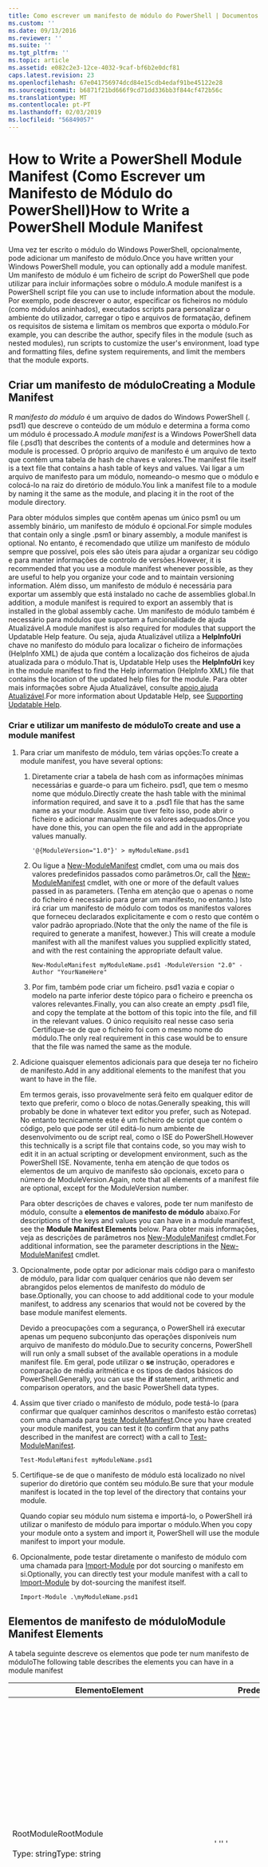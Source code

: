 ```yaml
---
title: Como escrever um manifesto de módulo do PowerShell | Documentos da Microsoft
ms.custom: ''
ms.date: 09/13/2016
ms.reviewer: ''
ms.suite: ''
ms.tgt_pltfrm: ''
ms.topic: article
ms.assetid: e082c2e3-12ce-4032-9caf-bf6b2e0dcf81
caps.latest.revision: 23
ms.openlocfilehash: 67e041756974dcd84e15cdb4edaf91be45122e28
ms.sourcegitcommit: b6871f21bd666f9cd71dd336bb3f844cf472b56c
ms.translationtype: MT
ms.contentlocale: pt-PT
ms.lasthandoff: 02/03/2019
ms.locfileid: "56849057"
---
```

# <a name="how-to-write-a-powershell-module-manifest"></a><span data-ttu-id="32fa0-102">How to Write a PowerShell Module Manifest (Como Escrever um Manifesto de Módulo do PowerShell)</span><span class="sxs-lookup"><span data-stu-id="32fa0-102">How to Write a PowerShell Module Manifest</span></span>

<span data-ttu-id="32fa0-103">Uma vez ter escrito o módulo do Windows PowerShell, opcionalmente, pode adicionar um manifesto de módulo.</span><span class="sxs-lookup"><span data-stu-id="32fa0-103">Once you have written your Windows PowerShell module, you can optionally add a module manifest.</span></span> <span data-ttu-id="32fa0-104">Um manifesto de módulo é um ficheiro de script do PowerShell que pode utilizar para incluir informações sobre o módulo.</span><span class="sxs-lookup"><span data-stu-id="32fa0-104">A module manifest is a PowerShell script file you can use to include information about the module.</span></span> <span data-ttu-id="32fa0-105">Por exemplo, pode descrever o autor, especificar os ficheiros no módulo (como módulos aninhados), executados scripts para personalizar o ambiente do utilizador, carregar o tipo e arquivos de formatação, definem os requisitos de sistema e limitam os membros que exporta o módulo.</span><span class="sxs-lookup"><span data-stu-id="32fa0-105">For example, you can describe the author, specify files in the module (such as nested modules), run scripts to customize the user's environment, load type and formatting files, define system requirements, and limit the members that the module exports.</span></span>

## <a name="creating-a-module-manifest"></a><span data-ttu-id="32fa0-106">Criar um manifesto de módulo</span><span class="sxs-lookup"><span data-stu-id="32fa0-106">Creating a Module Manifest</span></span>

<span data-ttu-id="32fa0-107">R *manifesto do módulo* é um arquivo de dados do Windows PowerShell (. psd1) que descreve o conteúdo de um módulo e determina a forma como um módulo é processado.</span><span class="sxs-lookup"><span data-stu-id="32fa0-107">A *module manifest* is a Windows PowerShell data file (.psd1) that describes the contents of a module and determines how a module is processed.</span></span> <span data-ttu-id="32fa0-108">O próprio arquivo de manifesto é um arquivo de texto que contém uma tabela de hash de chaves e valores.</span><span class="sxs-lookup"><span data-stu-id="32fa0-108">The manifest file itself is a text file that contains a hash table of keys and values.</span></span> <span data-ttu-id="32fa0-109">Vai ligar a um arquivo de manifesto para um módulo, nomeando-o mesmo que o módulo e colocá-lo na raiz do diretório de módulo.</span><span class="sxs-lookup"><span data-stu-id="32fa0-109">You link a manifest file to a module by naming it the same as the module, and placing it in the root of the module directory.</span></span>

<span data-ttu-id="32fa0-110">Para obter módulos simples que contêm apenas um único psm1 ou um assembly binário, um manifesto de módulo é opcional.</span><span class="sxs-lookup"><span data-stu-id="32fa0-110">For simple modules that contain only a single .psm1 or binary assembly, a module manifest is optional.</span></span> <span data-ttu-id="32fa0-111">No entanto, é recomendado que utilize um manifesto de módulo sempre que possível, pois eles são úteis para ajudar a organizar seu código e para manter informações de controlo de versões.</span><span class="sxs-lookup"><span data-stu-id="32fa0-111">However, it is recommended that you use a module manifest whenever possible, as they are useful to help you organize your code and to maintain versioning information.</span></span> <span data-ttu-id="32fa0-112">Além disso, um manifesto de módulo é necessária para exportar um assembly que está instalado no cache de assemblies global.</span><span class="sxs-lookup"><span data-stu-id="32fa0-112">In addition, a module manifest is required to export an assembly that is installed in the global assembly cache.</span></span> <span data-ttu-id="32fa0-113">Um manifesto de módulo também é necessário para módulos que suportam a funcionalidade de ajuda Atualizável.</span><span class="sxs-lookup"><span data-stu-id="32fa0-113">A module manifest is also required for modules that support the Updatable Help feature.</span></span> <span data-ttu-id="32fa0-114">Ou seja, ajuda Atualizável utiliza a **HelpInfoUri** chave no manifesto do módulo para localizar o ficheiro de informações (HelpInfo XML) de ajuda que contém a localização dos ficheiros de ajuda atualizada para o módulo.</span><span class="sxs-lookup"><span data-stu-id="32fa0-114">That is, Updatable Help uses the **HelpInfoUri** key in the module manifest to find the Help information (HelpInfo XML) file that contains the location of the updated help files for the module.</span></span> <span data-ttu-id="32fa0-115">Para obter mais informações sobre Ajuda Atualizável, consulte [apoio ajuda Atualizável](./supporting-updatable-help.md).</span><span class="sxs-lookup"><span data-stu-id="32fa0-115">For more information about Updatable Help, see [Supporting Updatable Help](./supporting-updatable-help.md).</span></span>

### <a name="to-create-and-use-a-module-manifest"></a><span data-ttu-id="32fa0-116">Criar e utilizar um manifesto de módulo</span><span class="sxs-lookup"><span data-stu-id="32fa0-116">To create and use a module manifest</span></span>

1. <span data-ttu-id="32fa0-117">Para criar um manifesto de módulo, tem várias opções:</span><span class="sxs-lookup"><span data-stu-id="32fa0-117">To create a module manifest, you have several options:</span></span>

   1. <span data-ttu-id="32fa0-118">Diretamente criar a tabela de hash com as informações mínimas necessárias e guarde-o para um ficheiro. psd1, que tem o mesmo nome que módulo.</span><span class="sxs-lookup"><span data-stu-id="32fa0-118">Directly create the hash table with the minimal information required, and save it to a .psd1 file that has the same name as your module.</span></span> <span data-ttu-id="32fa0-119">Assim que tiver feito isso, pode abrir o ficheiro e adicionar manualmente os valores adequados.</span><span class="sxs-lookup"><span data-stu-id="32fa0-119">Once you have done this, you can open the file and add in the appropriate values manually.</span></span>

      `'@{ModuleVersion="1.0"}' > myModuleName.psd1`

   2. <span data-ttu-id="32fa0-120">Ou ligue a [New-ModuleManifest](/powershell/module/Microsoft.PowerShell.Core/New-ModuleManifest) cmdlet, com uma ou mais dos valores predefinidos passados como parâmetros.</span><span class="sxs-lookup"><span data-stu-id="32fa0-120">Or, call the [New-ModuleManifest](/powershell/module/Microsoft.PowerShell.Core/New-ModuleManifest) cmdlet, with one or more of the default values passed in as parameters.</span></span> <span data-ttu-id="32fa0-121">(Tenha em atenção que o apenas o nome do ficheiro é necessário para gerar um manifesto, no entanto.) Isto irá criar um manifesto de módulo com todos os manifestos valores que forneceu declarados explicitamente e com o resto que contém o valor padrão apropriado.</span><span class="sxs-lookup"><span data-stu-id="32fa0-121">(Note that the only the name of the file is required to generate a manifest, however.) This will create a module manifest with all the manifest values you supplied explicitly stated, and with the rest containing the appropriate default value.</span></span>

      `New-ModuleManifest myModuleName.psd1 -ModuleVersion "2.0" -Author "YourNameHere"`

   3. <span data-ttu-id="32fa0-122">Por fim, também pode criar um ficheiro. psd1 vazia e copiar o modelo na parte inferior deste tópico para o ficheiro e preencha os valores relevantes.</span><span class="sxs-lookup"><span data-stu-id="32fa0-122">Finally, you can also create an empty .psd1 file, and copy the template at the bottom of this topic into the file, and fill in the relevant values.</span></span> <span data-ttu-id="32fa0-123">O único requisito real nesse caso seria Certifique-se de que o ficheiro foi com o mesmo nome do módulo.</span><span class="sxs-lookup"><span data-stu-id="32fa0-123">The only real requirement in this case would be to ensure that the file was named the same as the module.</span></span>

2. <span data-ttu-id="32fa0-124">Adicione quaisquer elementos adicionais para que deseja ter no ficheiro de manifesto.</span><span class="sxs-lookup"><span data-stu-id="32fa0-124">Add in any additional elements to the manifest that you want to have in the file.</span></span>

   <span data-ttu-id="32fa0-125">Em termos gerais, isso provavelmente será feito em qualquer editor de texto que preferir, como o bloco de notas.</span><span class="sxs-lookup"><span data-stu-id="32fa0-125">Generally speaking, this will probably be done in whatever text editor you prefer, such as Notepad.</span></span> <span data-ttu-id="32fa0-126">No entanto tecnicamente este é um ficheiro de script que contém o código, pelo que pode ser útil editá-lo num ambiente de desenvolvimento ou de script real, como o ISE do PowerShell.</span><span class="sxs-lookup"><span data-stu-id="32fa0-126">However this technically is a script file that contains code, so you may wish to edit it in an actual scripting or development environment, such as the PowerShell ISE.</span></span> <span data-ttu-id="32fa0-127">Novamente, tenha em atenção de que todos os elementos de um arquivo de manifesto são opcionais, exceto para o número de ModuleVersion.</span><span class="sxs-lookup"><span data-stu-id="32fa0-127">Again, note that all elements of a manifest file are optional, except for the ModuleVersion number.</span></span>

   <span data-ttu-id="32fa0-128">Para obter descrições de chaves e valores, pode ter num manifesto de módulo, consulte a **elementos de manifesto de módulo** abaixo.</span><span class="sxs-lookup"><span data-stu-id="32fa0-128">For descriptions of the keys and values you can have in a module manifest, see the **Module Manifest Elements** below.</span></span> <span data-ttu-id="32fa0-129">Para obter mais informações, veja as descrições de parâmetros nos [New-ModuleManifest](/powershell/module/Microsoft.PowerShell.Core/New-ModuleManifest) cmdlet.</span><span class="sxs-lookup"><span data-stu-id="32fa0-129">For additional information, see the parameter descriptions in the  [New-ModuleManifest](/powershell/module/Microsoft.PowerShell.Core/New-ModuleManifest) cmdlet.</span></span>

3. <span data-ttu-id="32fa0-130">Opcionalmente, pode optar por adicionar mais código para o manifesto de módulo, para lidar com qualquer cenários que não devem ser abrangidos pelos elementos de manifesto do módulo de base.</span><span class="sxs-lookup"><span data-stu-id="32fa0-130">Optionally, you can choose to add additional code to your module manifest, to address any scenarios that would not be covered by the base module manifest elements.</span></span>

   <span data-ttu-id="32fa0-131">Devido a preocupações com a segurança, o PowerShell irá executar apenas um pequeno subconjunto das operações disponíveis num arquivo de manifesto do módulo.</span><span class="sxs-lookup"><span data-stu-id="32fa0-131">Due to security concerns, PowerShell will run only a small subset of the available operations in a module manifest file.</span></span> <span data-ttu-id="32fa0-132">Em geral, pode utilizar o **se** instrução, operadores e comparação de média aritmética e os tipos de dados básicos do PowerShell.</span><span class="sxs-lookup"><span data-stu-id="32fa0-132">Generally, you can use the **if** statement, arithmetic and comparison operators, and the basic PowerShell data types.</span></span>

4. <span data-ttu-id="32fa0-133">Assim que tiver criado o manifesto de módulo, pode testá-lo (para confirmar que qualquer caminhos descritos o manifesto estão corretas) com uma chamada para [teste ModuleManifest](/powershell/module/Microsoft.PowerShell.Core/Test-ModuleManifest).</span><span class="sxs-lookup"><span data-stu-id="32fa0-133">Once you have created your module manifest, you can test it (to confirm that any paths described in the manifest are correct) with a call to [Test-ModuleManifest](/powershell/module/Microsoft.PowerShell.Core/Test-ModuleManifest).</span></span>

   `Test-ModuleManifest myModuleName.psd1`

5. <span data-ttu-id="32fa0-134">Certifique-se de que o manifesto de módulo está localizado no nível superior do diretório que contém seu módulo.</span><span class="sxs-lookup"><span data-stu-id="32fa0-134">Be sure that your module manifest is located in the top level of the directory that contains your module.</span></span>

   <span data-ttu-id="32fa0-135">Quando copiar seu módulo num sistema e importá-lo, o PowerShell irá utilizar o manifesto de módulo para importar o módulo.</span><span class="sxs-lookup"><span data-stu-id="32fa0-135">When you copy your module onto a system and import it, PowerShell will use the module manifest to import your module.</span></span>

6. <span data-ttu-id="32fa0-136">Opcionalmente, pode testar diretamente o manifesto de módulo com uma chamada para [Import-Module](/powershell/module/Microsoft.PowerShell.Core/Import-Module) por dot sourcing o manifesto em si.</span><span class="sxs-lookup"><span data-stu-id="32fa0-136">Optionally, you can directly test your module manifest with a call to [Import-Module](/powershell/module/Microsoft.PowerShell.Core/Import-Module) by dot-sourcing the manifest itself.</span></span>

   `Import-Module .\myModuleName.psd1`

## <a name="module-manifest-elements"></a><span data-ttu-id="32fa0-137">Elementos de manifesto de módulo</span><span class="sxs-lookup"><span data-stu-id="32fa0-137">Module Manifest Elements</span></span>

<span data-ttu-id="32fa0-138">A tabela seguinte descreve os elementos que pode ter num manifesto de módulo</span><span class="sxs-lookup"><span data-stu-id="32fa0-138">The following table describes the elements you can have in a module manifest</span></span>

|<span data-ttu-id="32fa0-139">Elemento</span><span class="sxs-lookup"><span data-stu-id="32fa0-139">Element</span></span>|<span data-ttu-id="32fa0-140">Predefinido</span><span class="sxs-lookup"><span data-stu-id="32fa0-140">Default</span></span>|<span data-ttu-id="32fa0-141">Descrição</span><span class="sxs-lookup"><span data-stu-id="32fa0-141">Description</span></span>|
|-------------|-------------|-----------------|
|<span data-ttu-id="32fa0-142">RootModule</span><span class="sxs-lookup"><span data-stu-id="32fa0-142">RootModule</span></span><br /><br /> <span data-ttu-id="32fa0-143">Type: string</span><span class="sxs-lookup"><span data-stu-id="32fa0-143">Type: string</span></span>|<span data-ttu-id="32fa0-144">' '</span><span class="sxs-lookup"><span data-stu-id="32fa0-144">' '</span></span>|<span data-ttu-id="32fa0-145">Módulo ou binário módulo ficheiro de script associado a esse manifesto.</span><span class="sxs-lookup"><span data-stu-id="32fa0-145">Script module or binary module file associated with this manifest.</span></span> <span data-ttu-id="32fa0-146">As versões anteriores do PowerShell chamado este elemento o ModuleToProcess.</span><span class="sxs-lookup"><span data-stu-id="32fa0-146">Previous versions of PowerShell called this element the ModuleToProcess.</span></span><br /><br /> <span data-ttu-id="32fa0-147">Tipos possíveis para o módulo de raiz podem estar vazios (que fará com que isso uma **manifesto** módulo), o nome de um módulo de script (. psm1, o que torna isso um **Script** módulo), ou o nome de um módulo binário (.exe ou. dll, o que faz isso uma **binário** módulo).</span><span class="sxs-lookup"><span data-stu-id="32fa0-147">Possible types for the root module can be empty (which will make this a **Manifest** module), the name of a script module (.psm1, which makes this a **Script** module), or the name of a binary module (.exe or .dll, which makes this a **Binary** module).</span></span> <span data-ttu-id="32fa0-148">Colocar o nome de um manifesto de módulo (. psd1) ou um ficheiro de script (. ps1) neste elemento fará com que um erro ocorra.</span><span class="sxs-lookup"><span data-stu-id="32fa0-148">Placing the name of a module manifest (.psd1) or a script file (.ps1) in this element will cause an error to occur.</span></span>|
|<span data-ttu-id="32fa0-149">ModuleVersion</span><span class="sxs-lookup"><span data-stu-id="32fa0-149">ModuleVersion</span></span><br /><br /> <span data-ttu-id="32fa0-150">Type: string</span><span class="sxs-lookup"><span data-stu-id="32fa0-150">Type: string</span></span>|<span data-ttu-id="32fa0-151">1.0</span><span class="sxs-lookup"><span data-stu-id="32fa0-151">1.0</span></span>|<span data-ttu-id="32fa0-152">Número da versão deste módulo.</span><span class="sxs-lookup"><span data-stu-id="32fa0-152">Version number of this module.</span></span> <span data-ttu-id="32fa0-153">A cadeia tem de ser capaz de converter em [ter].</span><span class="sxs-lookup"><span data-stu-id="32fa0-153">The string must be able to convert to [System.Version].</span></span> <span data-ttu-id="32fa0-154">Ou seja, ' #. #. #. #. #'.</span><span class="sxs-lookup"><span data-stu-id="32fa0-154">That is, '#.#.#.#.#'.</span></span> <span data-ttu-id="32fa0-155">`Import-Module` irá carregar o módulo primeiro encontradas no **$psModulePath** que corresponde ao nome e tem, pelo menos, tão elevada um ModuleVersion, como o `-MinimumVersion` parâmetro.</span><span class="sxs-lookup"><span data-stu-id="32fa0-155">`Import-Module` will load the first module it finds on the **$psModulePath** that matches the name, and has at least as high a ModuleVersion, as the `-MinimumVersion` parameter.</span></span> <span data-ttu-id="32fa0-156">Para importar uma versão específica, utilize o`-RequiredVersion` parâmetro, em vez disso.</span><span class="sxs-lookup"><span data-stu-id="32fa0-156">To import a specific version, use the`-RequiredVersion` parameter, instead.</span></span><br /><br /> <span data-ttu-id="32fa0-157">Exemplo: `ModuleVersion = '1.0'`</span><span class="sxs-lookup"><span data-stu-id="32fa0-157">Example: `ModuleVersion = '1.0'`</span></span>|
|<span data-ttu-id="32fa0-158">GUID</span><span class="sxs-lookup"><span data-stu-id="32fa0-158">GUID</span></span><br /><br /> <span data-ttu-id="32fa0-159">Type: string</span><span class="sxs-lookup"><span data-stu-id="32fa0-159">Type: string</span></span>|<span data-ttu-id="32fa0-160">GUID gerado automaticamente</span><span class="sxs-lookup"><span data-stu-id="32fa0-160">Autogenerated GUID</span></span>|<span data-ttu-id="32fa0-161">ID utilizado para identificar exclusivamente este módulo.</span><span class="sxs-lookup"><span data-stu-id="32fa0-161">ID used to uniquely identify this module.</span></span> <span data-ttu-id="32fa0-162">Tenha em atenção que atualmente não é possível importar um módulo pelo GUID.</span><span class="sxs-lookup"><span data-stu-id="32fa0-162">Note that you cannot currently import a module by GUID.</span></span><br /><br /> <span data-ttu-id="32fa0-163">Exemplo: `GUID = 'cfc45206-1e49-459d-a8ad-5b571ef94857'`</span><span class="sxs-lookup"><span data-stu-id="32fa0-163">Example: `GUID = 'cfc45206-1e49-459d-a8ad-5b571ef94857'`</span></span>|
|<span data-ttu-id="32fa0-164">Autor</span><span class="sxs-lookup"><span data-stu-id="32fa0-164">Author</span></span><br /><br /> <span data-ttu-id="32fa0-165">Type: string</span><span class="sxs-lookup"><span data-stu-id="32fa0-165">Type: string</span></span>|<span data-ttu-id="32fa0-166">Nenhum</span><span class="sxs-lookup"><span data-stu-id="32fa0-166">None</span></span>|<span data-ttu-id="32fa0-167">Autor deste módulo.</span><span class="sxs-lookup"><span data-stu-id="32fa0-167">Author of this module.</span></span><br /><br /> <span data-ttu-id="32fa0-168">Exemplo: `Author = 'AuthorNameHere'`</span><span class="sxs-lookup"><span data-stu-id="32fa0-168">Example: `Author = 'AuthorNameHere'`</span></span>|
|<span data-ttu-id="32fa0-169">CompanyName</span><span class="sxs-lookup"><span data-stu-id="32fa0-169">CompanyName</span></span><br /><br /> <span data-ttu-id="32fa0-170">Type: string</span><span class="sxs-lookup"><span data-stu-id="32fa0-170">Type: string</span></span>|<span data-ttu-id="32fa0-171">Desconhecida</span><span class="sxs-lookup"><span data-stu-id="32fa0-171">Unknown</span></span>|<span data-ttu-id="32fa0-172">Empresa ou fabricante deste módulo.</span><span class="sxs-lookup"><span data-stu-id="32fa0-172">Company or vendor of this module.</span></span><br /><br /> <span data-ttu-id="32fa0-173">Exemplo: `CompanyName = 'Fabrikam'`</span><span class="sxs-lookup"><span data-stu-id="32fa0-173">Example: `CompanyName = 'Fabrikam'`</span></span>|
|<span data-ttu-id="32fa0-174">Copyright</span><span class="sxs-lookup"><span data-stu-id="32fa0-174">Copyright</span></span><br /><br /> <span data-ttu-id="32fa0-175">Type: string</span><span class="sxs-lookup"><span data-stu-id="32fa0-175">Type: string</span></span>|<span data-ttu-id="32fa0-176">(c) [currentYear] [autor].</span><span class="sxs-lookup"><span data-stu-id="32fa0-176">(c) [currentYear] [Author].</span></span> <span data-ttu-id="32fa0-177">Todos os direitos reservados.</span><span class="sxs-lookup"><span data-stu-id="32fa0-177">All rights reserved.</span></span>|<span data-ttu-id="32fa0-178">Declaração de direitos autorais para este módulo.</span><span class="sxs-lookup"><span data-stu-id="32fa0-178">Copyright statement for this module.</span></span><br /><br /> <span data-ttu-id="32fa0-179">Exemplo: `Copyright = '2016 AuthorName. All rights reserved.'`</span><span class="sxs-lookup"><span data-stu-id="32fa0-179">Example: `Copyright = '2016 AuthorName. All rights reserved.'`</span></span>|
|<span data-ttu-id="32fa0-180">Descrição</span><span class="sxs-lookup"><span data-stu-id="32fa0-180">Description</span></span><br /><br /> <span data-ttu-id="32fa0-181">Type: string</span><span class="sxs-lookup"><span data-stu-id="32fa0-181">Type: string</span></span>|<span data-ttu-id="32fa0-182">' '</span><span class="sxs-lookup"><span data-stu-id="32fa0-182">' '</span></span>|<span data-ttu-id="32fa0-183">Descrição da funcionalidade fornecida por este módulo.</span><span class="sxs-lookup"><span data-stu-id="32fa0-183">Description of the functionality provided by this module.</span></span><br /><br /> <span data-ttu-id="32fa0-184">Exemplo: `Description = 'This is a description of a module.'`</span><span class="sxs-lookup"><span data-stu-id="32fa0-184">Example: `Description = 'This is a description of a module.'`</span></span>|
|<span data-ttu-id="32fa0-185">PowerShellVersion</span><span class="sxs-lookup"><span data-stu-id="32fa0-185">PowerShellVersion</span></span><br /><br /> <span data-ttu-id="32fa0-186">Type: string</span><span class="sxs-lookup"><span data-stu-id="32fa0-186">Type: string</span></span>|<span data-ttu-id="32fa0-187">' '</span><span class="sxs-lookup"><span data-stu-id="32fa0-187">' '</span></span>|<span data-ttu-id="32fa0-188">Versão mínima do motor do PowerShell de Windows exigido por este módulo.</span><span class="sxs-lookup"><span data-stu-id="32fa0-188">Minimum version of the Windows PowerShell engine required by this module.</span></span> <span data-ttu-id="32fa0-189">Atuais valores válidos são 1.0, 2.0, 3.0, 4.0 e 5.0.</span><span class="sxs-lookup"><span data-stu-id="32fa0-189">Current valid values are 1.0, 2.0, 3.0, 4.0, and 5.0.</span></span><br /><br /> <span data-ttu-id="32fa0-190">Exemplo: `PowerShellVersion = '5.0'`</span><span class="sxs-lookup"><span data-stu-id="32fa0-190">Example: `PowerShellVersion = '5.0'`</span></span>|
|<span data-ttu-id="32fa0-191">PowerShellHostName</span><span class="sxs-lookup"><span data-stu-id="32fa0-191">PowerShellHostName</span></span><br /><br /> <span data-ttu-id="32fa0-192">Type: string</span><span class="sxs-lookup"><span data-stu-id="32fa0-192">Type: string</span></span>|<span data-ttu-id="32fa0-193">' '</span><span class="sxs-lookup"><span data-stu-id="32fa0-193">' '</span></span>|<span data-ttu-id="32fa0-194">Especifica o nome do anfitrião do Windows PowerShell que sejam necessários para o módulo.</span><span class="sxs-lookup"><span data-stu-id="32fa0-194">Specifies the name of the Windows PowerShell host that is required by the module.</span></span> <span data-ttu-id="32fa0-195">Este nome é fornecido pelo Windows PowerShell.</span><span class="sxs-lookup"><span data-stu-id="32fa0-195">This name is provided by Windows PowerShell.</span></span> <span data-ttu-id="32fa0-196">Para localizar o nome de um programa de anfitrião, o programa, escreva: `$host.name` .</span><span class="sxs-lookup"><span data-stu-id="32fa0-196">To find the name of a host program, in the program, type: `$host.name` .</span></span><br /><br /> <span data-ttu-id="32fa0-197">Exemplo: `PowerShellHostName = 'Windows PowerShell ISE Host'`</span><span class="sxs-lookup"><span data-stu-id="32fa0-197">Example: `PowerShellHostName = 'Windows PowerShell ISE Host'`</span></span>|
|<span data-ttu-id="32fa0-198">PowerShellHostVersion</span><span class="sxs-lookup"><span data-stu-id="32fa0-198">PowerShellHostVersion</span></span><br /><br /> <span data-ttu-id="32fa0-199">Type: string</span><span class="sxs-lookup"><span data-stu-id="32fa0-199">Type: string</span></span>|<span data-ttu-id="32fa0-200">' '</span><span class="sxs-lookup"><span data-stu-id="32fa0-200">' '</span></span>|<span data-ttu-id="32fa0-201">Versão mínima do anfitrião necessário para este módulo Windows PowerShell.</span><span class="sxs-lookup"><span data-stu-id="32fa0-201">Minimum version of the Windows PowerShell host required by this module.</span></span><br /><br /> <span data-ttu-id="32fa0-202">Exemplo: `PowerShellHostVersion = '2.0'`</span><span class="sxs-lookup"><span data-stu-id="32fa0-202">Example: `PowerShellHostVersion = '2.0'`</span></span>|
|<span data-ttu-id="32fa0-203">DotNetFrameworkVersion</span><span class="sxs-lookup"><span data-stu-id="32fa0-203">DotNetFrameworkVersion</span></span><br /><br /> <span data-ttu-id="32fa0-204">Type: string</span><span class="sxs-lookup"><span data-stu-id="32fa0-204">Type: string</span></span>|<span data-ttu-id="32fa0-205">' '</span><span class="sxs-lookup"><span data-stu-id="32fa0-205">' '</span></span>|<span data-ttu-id="32fa0-206">Versão mínima do Microsoft .NET Framework necessária para este módulo.</span><span class="sxs-lookup"><span data-stu-id="32fa0-206">Minimum version of Microsoft .NET Framework required by this module.</span></span><br /><br /> <span data-ttu-id="32fa0-207">Exemplo: `DotNetFrameorkVersion = '3.5'`</span><span class="sxs-lookup"><span data-stu-id="32fa0-207">Example: `DotNetFrameorkVersion = '3.5'`</span></span>|
|<span data-ttu-id="32fa0-208">CLRVersion</span><span class="sxs-lookup"><span data-stu-id="32fa0-208">CLRVersion</span></span><br /><br /> <span data-ttu-id="32fa0-209">Type: string</span><span class="sxs-lookup"><span data-stu-id="32fa0-209">Type: string</span></span>|<span data-ttu-id="32fa0-210">' '</span><span class="sxs-lookup"><span data-stu-id="32fa0-210">' '</span></span>|<span data-ttu-id="32fa0-211">Versão mínima do common language runtime (CLR) exigido por este módulo.</span><span class="sxs-lookup"><span data-stu-id="32fa0-211">Minimum version of the common language runtime (CLR) required by this module.</span></span><br /><br /> <span data-ttu-id="32fa0-212">Exemplo: `CLRVersion = '3.5'`</span><span class="sxs-lookup"><span data-stu-id="32fa0-212">Example: `CLRVersion = '3.5'`</span></span>|
|<span data-ttu-id="32fa0-213">ProcessorArchitecture</span><span class="sxs-lookup"><span data-stu-id="32fa0-213">ProcessorArchitecture</span></span><br /><br /> <span data-ttu-id="32fa0-214">Type: string</span><span class="sxs-lookup"><span data-stu-id="32fa0-214">Type: string</span></span>|<span data-ttu-id="32fa0-215">' '</span><span class="sxs-lookup"><span data-stu-id="32fa0-215">' '</span></span>|<span data-ttu-id="32fa0-216">Arquitetura do processador (nenhum, X86, Amd64) exigida por este módulo.</span><span class="sxs-lookup"><span data-stu-id="32fa0-216">Processor architecture (None, X86, Amd64) required by this module.</span></span> <span data-ttu-id="32fa0-217">Os valores válidos são x86, AMD64 IA64 e nenhum (desconhecido ou não especificado).</span><span class="sxs-lookup"><span data-stu-id="32fa0-217">Valid values are x86, AMD64, IA64, and None (unknown or unspecified).</span></span><br /><br /> <span data-ttu-id="32fa0-218">Exemplo: `ProcessorArchitecture = 'x86'`</span><span class="sxs-lookup"><span data-stu-id="32fa0-218">Example: `ProcessorArchitecture = 'x86'`</span></span>|
|<span data-ttu-id="32fa0-219">RequiredModules</span><span class="sxs-lookup"><span data-stu-id="32fa0-219">RequiredModules</span></span><br /><br /> <span data-ttu-id="32fa0-220">Type: [string[]]</span><span class="sxs-lookup"><span data-stu-id="32fa0-220">Type: [string[]]</span></span>|<span data-ttu-id="32fa0-221">@()</span><span class="sxs-lookup"><span data-stu-id="32fa0-221">@()</span></span>|<span data-ttu-id="32fa0-222">Módulos que tem de ser importados para o ambiente global antes de importar este módulo.</span><span class="sxs-lookup"><span data-stu-id="32fa0-222">Modules that must be imported into the global environment prior to importing this module.</span></span> <span data-ttu-id="32fa0-223">Isso será carregado qualquer módulos listados, a menos que elas já foram carregadas.</span><span class="sxs-lookup"><span data-stu-id="32fa0-223">This will load any modules listed unless they have already been loaded.</span></span> <span data-ttu-id="32fa0-224">(Por exemplo, alguns módulos podem já estar carregados por um módulo diferente.).</span><span class="sxs-lookup"><span data-stu-id="32fa0-224">(For example, some modules may already be loaded by a different module.).</span></span> <span data-ttu-id="32fa0-225">Também é possível especificar uma versão específica para carregar usando `RequiredVersion` vez `ModuleVersion`.</span><span class="sxs-lookup"><span data-stu-id="32fa0-225">It is also possible to specify a specific version to load using `RequiredVersion` rather than `ModuleVersion`.</span></span> <span data-ttu-id="32fa0-226">Quando utilizar `ModuleVersion` que irá carregar a versão mais recente disponível com um mínimo da versão especificada.</span><span class="sxs-lookup"><span data-stu-id="32fa0-226">When using `ModuleVersion` it will load the newest version available with a minimum of the version specified.</span></span><br /><br /> <span data-ttu-id="32fa0-227">Exemplo: `RequiredModules = @(@{ModuleName="myDependentModule", ModuleVersion="2.0",Guid="cfc45206-1e49-459d-a8ad-5b571ef94857"})`</span><span class="sxs-lookup"><span data-stu-id="32fa0-227">Example: `RequiredModules = @(@{ModuleName="myDependentModule", ModuleVersion="2.0",Guid="cfc45206-1e49-459d-a8ad-5b571ef94857"})`</span></span><br /><br /> <span data-ttu-id="32fa0-228">Exemplo: `RequiredModules = @(@{ModuleName="myDependentModule", RequiredVersion="1.5",Guid="cfc45206-1e49-459d-a8ad-5b571ef94857"})`</span><span class="sxs-lookup"><span data-stu-id="32fa0-228">Example: `RequiredModules = @(@{ModuleName="myDependentModule", RequiredVersion="1.5",Guid="cfc45206-1e49-459d-a8ad-5b571ef94857"})`</span></span>|
|<span data-ttu-id="32fa0-229">RequiredAssemblies</span><span class="sxs-lookup"><span data-stu-id="32fa0-229">RequiredAssemblies</span></span><br /><br /> <span data-ttu-id="32fa0-230">Type: [string[]]</span><span class="sxs-lookup"><span data-stu-id="32fa0-230">Type: [string[]]</span></span>|<span data-ttu-id="32fa0-231">@()</span><span class="sxs-lookup"><span data-stu-id="32fa0-231">@()</span></span>|<span data-ttu-id="32fa0-232">Assemblies que têm de ser carregados antes de importar este módulo.</span><span class="sxs-lookup"><span data-stu-id="32fa0-232">Assemblies that must be loaded prior to importing this module.</span></span><br /><br /> <span data-ttu-id="32fa0-233">Observe que, ao contrário de RequiredModules, PowerShell carregará o RequiredAssemblies se já não são carregadas.</span><span class="sxs-lookup"><span data-stu-id="32fa0-233">Note that unlike RequiredModules, PowerShell will load the RequiredAssemblies if they are not already loaded.</span></span>|
|<span data-ttu-id="32fa0-234">ScriptsToProcess</span><span class="sxs-lookup"><span data-stu-id="32fa0-234">ScriptsToProcess</span></span><br /><br /> <span data-ttu-id="32fa0-235">Type: [string[]]</span><span class="sxs-lookup"><span data-stu-id="32fa0-235">Type: [string[]]</span></span>|<span data-ttu-id="32fa0-236">@()</span><span class="sxs-lookup"><span data-stu-id="32fa0-236">@()</span></span>|<span data-ttu-id="32fa0-237">Ficheiros de script (. ps1) que são executados no estado de sessão do chamador, quando o módulo é importado.</span><span class="sxs-lookup"><span data-stu-id="32fa0-237">Script (.ps1) files that are run in the caller's session state when the module is imported.</span></span> <span data-ttu-id="32fa0-238">Isto pode ser a sessão global, estada ou, para aninhados módulos, o estado da sessão de outro módulo.</span><span class="sxs-lookup"><span data-stu-id="32fa0-238">This could be the global session state or, for nested modules, the session state of another module.</span></span> <span data-ttu-id="32fa0-239">Pode utilizar estes scripts para preparar um ambiente, assim como pode usar um script de início de sessão.</span><span class="sxs-lookup"><span data-stu-id="32fa0-239">You can use these scripts to prepare an environment just as you might use a login script.</span></span><br /><br /> <span data-ttu-id="32fa0-240">Estes scripts são executados antes de qualquer um dos módulos listados no manifesto são carregados.</span><span class="sxs-lookup"><span data-stu-id="32fa0-240">These scripts are run before any of the modules listed in the manifest are loaded.</span></span>|
|<span data-ttu-id="32fa0-241">TypesToProcess</span><span class="sxs-lookup"><span data-stu-id="32fa0-241">TypesToProcess</span></span><br /><br /> <span data-ttu-id="32fa0-242">Type: [Object[]]</span><span class="sxs-lookup"><span data-stu-id="32fa0-242">Type: [Object[]]</span></span>|<span data-ttu-id="32fa0-243">@()</span><span class="sxs-lookup"><span data-stu-id="32fa0-243">@()</span></span>|<span data-ttu-id="32fa0-244">Tipo de ficheiros (.ps1xml) a ser carregado quando importar este módulo.</span><span class="sxs-lookup"><span data-stu-id="32fa0-244">Type files (.ps1xml) to be loaded when importing this module.</span></span>|
|<span data-ttu-id="32fa0-245">FormatsToProcess</span><span class="sxs-lookup"><span data-stu-id="32fa0-245">FormatsToProcess</span></span><br /><br /> <span data-ttu-id="32fa0-246">Type: [Object[]]</span><span class="sxs-lookup"><span data-stu-id="32fa0-246">Type: [Object[]]</span></span>|<span data-ttu-id="32fa0-247">@()</span><span class="sxs-lookup"><span data-stu-id="32fa0-247">@()</span></span>|<span data-ttu-id="32fa0-248">Formato de ficheiros (.ps1xml) a ser carregado quando importar este módulo.</span><span class="sxs-lookup"><span data-stu-id="32fa0-248">Format files (.ps1xml) to be loaded when importing this module.</span></span>|
|<span data-ttu-id="32fa0-249">NestedModules</span><span class="sxs-lookup"><span data-stu-id="32fa0-249">NestedModules</span></span><br /><br /> <span data-ttu-id="32fa0-250">Type: [Object[]]</span><span class="sxs-lookup"><span data-stu-id="32fa0-250">Type: [Object[]]</span></span>|<span data-ttu-id="32fa0-251">@()</span><span class="sxs-lookup"><span data-stu-id="32fa0-251">@()</span></span>|<span data-ttu-id="32fa0-252">Módulos importar como aninhados módulos do módulo especificado no RootModule/ModuleToProcess.</span><span class="sxs-lookup"><span data-stu-id="32fa0-252">Modules to import as nested modules of the module specified in RootModule/ModuleToProcess.</span></span><br /><br /> <span data-ttu-id="32fa0-253">Adicionar um nome de módulo para este elemento é semelhante ao chamar `Import-Module` de dentro de seu código de script e o assembly.</span><span class="sxs-lookup"><span data-stu-id="32fa0-253">Adding a module name to this element is similar to calling `Import-Module` from within your script or assembly code.</span></span> <span data-ttu-id="32fa0-254">A principal diferença é que é mais fácil ver o que está a carregar aqui no arquivo de manifesto.</span><span class="sxs-lookup"><span data-stu-id="32fa0-254">The main difference is that it's easier to see what you are loading here in the manifest file.</span></span> <span data-ttu-id="32fa0-255">Além disso, se um módulo não conseguir carregar aqui, irá ainda não ter foram carregados seu módulo real.</span><span class="sxs-lookup"><span data-stu-id="32fa0-255">Also, if a module fails to load here, you will not yet have loaded your actual module.</span></span><br /><br /> <span data-ttu-id="32fa0-256">Além de outros módulos, também pode carregar ficheiros de script (. ps1) aqui.</span><span class="sxs-lookup"><span data-stu-id="32fa0-256">In addition to other modules, you may also load script (.ps1) files here.</span></span> <span data-ttu-id="32fa0-257">Estes ficheiros serão executadas no contexto do módulo de raiz.</span><span class="sxs-lookup"><span data-stu-id="32fa0-257">These files will execute in the context of the root module.</span></span> <span data-ttu-id="32fa0-258">(Isto é equivalente ao ponto de origem do seu módulo de raiz, o script.)</span><span class="sxs-lookup"><span data-stu-id="32fa0-258">(This is equivalent to dot sourcing the script in your root module.)</span></span>|
|<span data-ttu-id="32fa0-259">FunctionsToExport</span><span class="sxs-lookup"><span data-stu-id="32fa0-259">FunctionsToExport</span></span><br /><br /> <span data-ttu-id="32fa0-260">Tipo: Cadeia (de carateres)</span><span class="sxs-lookup"><span data-stu-id="32fa0-260">Type: String</span></span>|<span data-ttu-id="32fa0-261">'\*'</span><span class="sxs-lookup"><span data-stu-id="32fa0-261">'\*'</span></span>|<span data-ttu-id="32fa0-262">Especifica as funções que o módulo exporta (carateres são permitidos carateres universais) para o estado de sessão do chamador.</span><span class="sxs-lookup"><span data-stu-id="32fa0-262">Specifies the functions that the module exports (wildcard characters are permitted) to the caller's session state.</span></span> <span data-ttu-id="32fa0-263">Por predefinição, todas as funções são exportadas.</span><span class="sxs-lookup"><span data-stu-id="32fa0-263">By default, all functions are exported.</span></span> <span data-ttu-id="32fa0-264">Pode utilizar esta chave para restringir as funções que são exportadas pelo módulo.</span><span class="sxs-lookup"><span data-stu-id="32fa0-264">You can use this key to restrict the functions that are exported by the module.</span></span><br /><br /> <span data-ttu-id="32fa0-265">Estado da sessão do chamador pode ser a sessão global, estada ou, para aninhados módulos, o estado da sessão de outro módulo.</span><span class="sxs-lookup"><span data-stu-id="32fa0-265">The caller's session state can be the global session state or, for nested modules, the session state of another module.</span></span> <span data-ttu-id="32fa0-266">Quando o encadeamento módulos aninhados, todas as funções que são exportadas por um módulo aninhado serão exportadas para o estado da sessão global, a menos que um módulo na cadeia restringe a função utilizando a chave de FunctionsToExport.</span><span class="sxs-lookup"><span data-stu-id="32fa0-266">When chaining nested modules, all functions that are exported by a nested module will be exported to the global session state unless a module in the chain restricts the function by using the FunctionsToExport key.</span></span><br /><br /> <span data-ttu-id="32fa0-267">Se o manifesto também exporta aliases para as funções, esta chave pode remover as funções cujos aliases estão listados na chave do AliasesToExport, mas esta chave não é possível adicionar aliases de função à lista.</span><span class="sxs-lookup"><span data-stu-id="32fa0-267">If the manifest also exports aliases for the functions, this key can remove functions whose aliases are listed in the AliasesToExport key, but this key cannot add function aliases to the list.</span></span>|
|<span data-ttu-id="32fa0-268">CmdletsToExport</span><span class="sxs-lookup"><span data-stu-id="32fa0-268">CmdletsToExport</span></span><br /><br /> <span data-ttu-id="32fa0-269">Tipo: Cadeia (de carateres)</span><span class="sxs-lookup"><span data-stu-id="32fa0-269">Type: String</span></span>|<span data-ttu-id="32fa0-270">'\*'</span><span class="sxs-lookup"><span data-stu-id="32fa0-270">'\*'</span></span>|<span data-ttu-id="32fa0-271">Especifica os cmdlets que o módulo exporta (carateres são permitidos carateres universais).</span><span class="sxs-lookup"><span data-stu-id="32fa0-271">Specifies the cmdlets that the module exports (wildcard characters are permitted).</span></span> <span data-ttu-id="32fa0-272">Por predefinição, todos os cmdlets são exportados.</span><span class="sxs-lookup"><span data-stu-id="32fa0-272">By default, all cmdlets are exported.</span></span> <span data-ttu-id="32fa0-273">Pode utilizar esta chave para restringir os cmdlets que são exportados pelo módulo.</span><span class="sxs-lookup"><span data-stu-id="32fa0-273">You can use this key to restrict the cmdlets that are exported by the module.</span></span><br /><br /> <span data-ttu-id="32fa0-274">Estado da sessão do chamador pode ser a sessão global, estada ou, para aninhados módulos, o estado da sessão de outro módulo.</span><span class="sxs-lookup"><span data-stu-id="32fa0-274">The caller's session state can be the global session state or, for nested modules, the session state of another module.</span></span> <span data-ttu-id="32fa0-275">Quando são encadeamento módulos aninhados, todos os cmdlets que são exportados por um módulo aninhado serão, por fim, exportados para o estado da sessão global, a menos que um módulo na cadeia restringe o cmdlet utilizando a chave de CmdletsToExport.</span><span class="sxs-lookup"><span data-stu-id="32fa0-275">When you are chaining nested modules, all cmdlets that are exported by a nested module will be ultimately exported to the global session state unless a module in the chain restricts the cmdlet by using the CmdletsToExport key.</span></span><br /><br /> <span data-ttu-id="32fa0-276">Se o manifesto também exporta aliases para cmdlets, esta chave pode remover cmdlets cujos aliases estão listados na chave do AliasesToExport, mas esta chave não é possível adicionar aliases de cmdlet à lista.</span><span class="sxs-lookup"><span data-stu-id="32fa0-276">If the manifest also exports aliases for the cmdlets, this key can remove cmdlets whose aliases are listed in the AliasesToExport key, but this key cannot add cmdlet aliases to the list.</span></span>|
|<span data-ttu-id="32fa0-277">VariablesToExport</span><span class="sxs-lookup"><span data-stu-id="32fa0-277">VariablesToExport</span></span><br /><br /> <span data-ttu-id="32fa0-278">Tipo: Cadeia (de carateres)</span><span class="sxs-lookup"><span data-stu-id="32fa0-278">Type: String</span></span>|<span data-ttu-id="32fa0-279">'\*'</span><span class="sxs-lookup"><span data-stu-id="32fa0-279">'\*'</span></span>|<span data-ttu-id="32fa0-280">Especifica as variáveis que o módulo exporta (carateres são permitidos carateres universais) para o estado de sessão do chamador.</span><span class="sxs-lookup"><span data-stu-id="32fa0-280">Specifies the variables that the module exports (wildcard characters are permitted) to the caller's session state.</span></span> <span data-ttu-id="32fa0-281">Por predefinição, todas as variáveis são exportadas.</span><span class="sxs-lookup"><span data-stu-id="32fa0-281">By default, all variables are exported.</span></span> <span data-ttu-id="32fa0-282">Pode utilizar esta chave para restringir as variáveis que são exportadas pelo módulo.</span><span class="sxs-lookup"><span data-stu-id="32fa0-282">You can use this key to restrict the variables that are exported by the module.</span></span><br /><br /> <span data-ttu-id="32fa0-283">Estado da sessão do chamador pode ser a sessão global, estada ou, para aninhados módulos, o estado da sessão de outro módulo.</span><span class="sxs-lookup"><span data-stu-id="32fa0-283">The caller's session state can be the global session state or, for nested modules, the session state of another module.</span></span> <span data-ttu-id="32fa0-284">Quando são encadeamento módulos aninhados, todas as variáveis que são exportadas por um módulo aninhado serão exportadas para o estado da sessão global, a menos que um módulo na cadeia restringe a variável utilizando a chave de VariablesToExport.</span><span class="sxs-lookup"><span data-stu-id="32fa0-284">When you are chaining nested modules, all variables that are exported by a nested module will be exported to the global session state unless a module in the chain restricts the variable by using the VariablesToExport key.</span></span><br /><br /> <span data-ttu-id="32fa0-285">Se o manifesto também exporta aliases para as variáveis, esta chave pode remover variáveis cujos aliases estão listados na chave do AliasesToExport, mas esta chave não é possível adicionar aliases variável à lista.</span><span class="sxs-lookup"><span data-stu-id="32fa0-285">If the manifest also exports aliases for the variables, this key can remove variables whose aliases are listed in the AliasesToExport key, but this key cannot add variable aliases to the list.</span></span>|
|<span data-ttu-id="32fa0-286">AliasesToExport</span><span class="sxs-lookup"><span data-stu-id="32fa0-286">AliasesToExport</span></span><br /><br /> <span data-ttu-id="32fa0-287">Tipo: Cadeia (de carateres)</span><span class="sxs-lookup"><span data-stu-id="32fa0-287">Type: String</span></span>|<span data-ttu-id="32fa0-288">'\*'</span><span class="sxs-lookup"><span data-stu-id="32fa0-288">'\*'</span></span>|<span data-ttu-id="32fa0-289">Especifica os aliases que o módulo exporta (carateres são permitidos carateres universais) para o estado de sessão do chamador.</span><span class="sxs-lookup"><span data-stu-id="32fa0-289">Specifies the aliases that the module exports (wildcard characters are permitted) to the caller's session state.</span></span> <span data-ttu-id="32fa0-290">Por predefinição, todos os aliases são exportados.</span><span class="sxs-lookup"><span data-stu-id="32fa0-290">By default, all aliases are exported.</span></span> <span data-ttu-id="32fa0-291">Pode utilizar esta chave para restringir os aliases que são exportados pelo módulo.</span><span class="sxs-lookup"><span data-stu-id="32fa0-291">You can use this key to restrict the aliases that are exported by the module.</span></span><br /><br /> <span data-ttu-id="32fa0-292">Estado da sessão do chamador pode ser a sessão global, estada ou, para aninhados módulos, o estado da sessão de outro módulo.</span><span class="sxs-lookup"><span data-stu-id="32fa0-292">The caller's session state can be the global session state or, for nested modules, the session state of another module.</span></span> <span data-ttu-id="32fa0-293">Quando são encadeamento módulos aninhados, todos os aliases que são exportados por um módulo aninhado serão, por fim, exportados para o estado da sessão global, a menos que um módulo na cadeia restringe o alias utilizando a chave de AliasesToExport.</span><span class="sxs-lookup"><span data-stu-id="32fa0-293">When you are chaining nested modules, all aliases that are exported by a nested module will be ultimately exported to the global session state unless a module in the chain restricts the alias by using the AliasesToExport key.</span></span>|
|<span data-ttu-id="32fa0-294">ModuleList</span><span class="sxs-lookup"><span data-stu-id="32fa0-294">ModuleList</span></span><br /><br /> <span data-ttu-id="32fa0-295">Type: [string[]]</span><span class="sxs-lookup"><span data-stu-id="32fa0-295">Type: [string[]]</span></span>|<span data-ttu-id="32fa0-296">@()</span><span class="sxs-lookup"><span data-stu-id="32fa0-296">@()</span></span>|<span data-ttu-id="32fa0-297">Especifica a todos os módulos são empacotados com este módulo.</span><span class="sxs-lookup"><span data-stu-id="32fa0-297">Specifies all the modules that are packaged with this module.</span></span> <span data-ttu-id="32fa0-298">Estes módulos podem ser introduzidos pelo nome (uma cadeia separada por vírgulas) ou como uma tabela de hash com chaves ModuleName e GUID.</span><span class="sxs-lookup"><span data-stu-id="32fa0-298">These modules can be entered by name (a comma-separated string) or as a hash table with ModuleName and GUID keys.</span></span> <span data-ttu-id="32fa0-299">A tabela de hash também pode ter uma chave de ModuleVersion opcional.</span><span class="sxs-lookup"><span data-stu-id="32fa0-299">The hash table can also have an optional ModuleVersion key.</span></span> <span data-ttu-id="32fa0-300">A chave de ModuleList foi concebida para funcionar como um inventário de módulo.</span><span class="sxs-lookup"><span data-stu-id="32fa0-300">The ModuleList key is designed to act as a module inventory.</span></span> <span data-ttu-id="32fa0-301">Estes módulos não são processados automaticamente.</span><span class="sxs-lookup"><span data-stu-id="32fa0-301">These modules are not automatically processed.</span></span>|
|<span data-ttu-id="32fa0-302">FileList</span><span class="sxs-lookup"><span data-stu-id="32fa0-302">FileList</span></span><br /><br /> <span data-ttu-id="32fa0-303">Type: [string[]]</span><span class="sxs-lookup"><span data-stu-id="32fa0-303">Type: [string[]]</span></span>|<span data-ttu-id="32fa0-304">@()</span><span class="sxs-lookup"><span data-stu-id="32fa0-304">@()</span></span>|<span data-ttu-id="32fa0-305">Lista de todos os arquivos empacotados com este módulo.</span><span class="sxs-lookup"><span data-stu-id="32fa0-305">List of all files packaged with this module.</span></span> <span data-ttu-id="32fa0-306">Como com ModuleList, lista de ficheiros é para ajudá-lo como uma lista de inventário e caso contrário, não é processada.</span><span class="sxs-lookup"><span data-stu-id="32fa0-306">As with ModuleList, FileList is to assist you as an inventory list, and is not otherwise processed.</span></span>|
|<span data-ttu-id="32fa0-307">PrivateData</span><span class="sxs-lookup"><span data-stu-id="32fa0-307">PrivateData</span></span><br /><br /> <span data-ttu-id="32fa0-308">Tipo: [object]</span><span class="sxs-lookup"><span data-stu-id="32fa0-308">Type: [object]</span></span>|<span data-ttu-id="32fa0-309">' '</span><span class="sxs-lookup"><span data-stu-id="32fa0-309">' '</span></span>|<span data-ttu-id="32fa0-310">Especifica a quaisquer dados privados que precisam de ser transmitidos para o módulo de raiz especificado pela chave RootModule/ModuleToProcess.</span><span class="sxs-lookup"><span data-stu-id="32fa0-310">Specifies any private data that needs to be passed to the root module specified by the RootModule/ModuleToProcess key.</span></span>|
|<span data-ttu-id="32fa0-311">HelpInfoURI</span><span class="sxs-lookup"><span data-stu-id="32fa0-311">HelpInfoURI</span></span><br /><br /> <span data-ttu-id="32fa0-312">Type: string</span><span class="sxs-lookup"><span data-stu-id="32fa0-312">Type: string</span></span>|<span data-ttu-id="32fa0-313">' '</span><span class="sxs-lookup"><span data-stu-id="32fa0-313">' '</span></span>|<span data-ttu-id="32fa0-314">URI de HelpInfo deste módulo.</span><span class="sxs-lookup"><span data-stu-id="32fa0-314">HelpInfo URI of this module.</span></span>|
|<span data-ttu-id="32fa0-315">DefaultCommandPrefix</span><span class="sxs-lookup"><span data-stu-id="32fa0-315">DefaultCommandPrefix</span></span><br /><br /> <span data-ttu-id="32fa0-316">Type: string</span><span class="sxs-lookup"><span data-stu-id="32fa0-316">Type: string</span></span>|<span data-ttu-id="32fa0-317">' '</span><span class="sxs-lookup"><span data-stu-id="32fa0-317">' '</span></span>|<span data-ttu-id="32fa0-318">Prefixo de padrão para comandos exportados a partir deste módulo.</span><span class="sxs-lookup"><span data-stu-id="32fa0-318">Default prefix for commands exported from this module.</span></span> <span data-ttu-id="32fa0-319">Substituir o prefixo de padrão usando `Import-Module` -prefixo.</span><span class="sxs-lookup"><span data-stu-id="32fa0-319">Override the default prefix using `Import-Module` -Prefix.</span></span>|

## <a name="sample-module-manifest"></a><span data-ttu-id="32fa0-320">Manifesto do módulo de exemplo</span><span class="sxs-lookup"><span data-stu-id="32fa0-320">Sample Module Manifest</span></span>

<span data-ttu-id="32fa0-321">O manifesto de módulo de exemplo seguinte mostra as chaves e valores predefinidos num manifesto de módulo.</span><span class="sxs-lookup"><span data-stu-id="32fa0-321">The following sample module manifest shows the keys and default values in a module manifest.</span></span> <span data-ttu-id="32fa0-322">Este exemplo foi criado utilizando o `New-ModuleManifest` cmdlet no Windows PowerShell 3.0.</span><span class="sxs-lookup"><span data-stu-id="32fa0-322">This example was created by using the `New-ModuleManifest` cmdlet in Windows PowerShell 3.0.</span></span> <span data-ttu-id="32fa0-323">Ao criar vários módulos, pode utilizar este cmdlet para criar um modelo de manifesto que pode ser modificado para diferentes módulos.</span><span class="sxs-lookup"><span data-stu-id="32fa0-323">When creating multiple modules, you can use this cmdlet to create a manifest template that can then be modified for different modules.</span></span>

```powershell
#
# Module manifest for module 'myManifest'
#
# Generated by: User01
#
# Generated on: 1/24/2012
#

@{

# Script module or binary module file associated with this manifest
#RootModule = ''

# Version number of this module.
ModuleVersion = '1.0'

# ID used to uniquely identify this module
GUID = 'd0a9150d-b6a4-4b17-a325-e3a24fed0aa9'

# Author of this module
Author = 'User01'

# Company or vendor of this module
CompanyName = 'Unknown'

# Copyright statement for this module
Copyright = '(c) 2012 User01. All rights reserved.'

# Description of the functionality provided by this module
# Description = ''

# Minimum version of the Windows PowerShell engine required by this module
# PowerShellVersion = ''

# Name of the Windows PowerShell host required by this module
# PowerShellHostName = ''

# Minimum version of the Windows PowerShell host required by this module
# PowerShellHostVersion = ''

# Minimum version of the .NET Framework required by this module
# DotNetFrameworkVersion = ''

# Minimum version of the common language runtime (CLR) required by this module
# CLRVersion = ''

# Processor architecture (None, X86, Amd64) required by this module
# ProcessorArchitecture = ''

# Modules that must be imported into the global environment prior to importing this module
# RequiredModules = @()

# Assemblies that must be loaded prior to importing this module
# RequiredAssemblies = @()

# Script files (.ps1) that are run in the caller's environment prior to importing this module
# ScriptsToProcess = @()

# Type files (.ps1xml) to be loaded when importing this module
# TypesToProcess = @()

# Format files (.ps1xml) to be loaded when importing this module
# FormatsToProcess = @()

# Modules to import as nested modules of the module specified in RootModule/ModuleToProcess
# NestedModules = @()

# Functions to export from this module
FunctionsToExport = '*'

# Cmdlets to export from this module
CmdletsToExport = '*'

# Variables to export from this module
VariablesToExport = '*'

# Aliases to export from this module
AliasesToExport = '*'

# List of all modules packaged with this module
# ModuleList = @()

# List of all files packaged with this module
# FileList = @()

# Private data to pass to the module specified in RootModule/ModuleToProcess
# PrivateData = ''

# HelpInfo URI of this module
# HelpInfoURI = ''

# Default prefix for commands exported from this module. Override the default prefix using Import-Module -Prefix.
# DefaultCommandPrefix = ''

}

```

## <a name="see-also"></a><span data-ttu-id="32fa0-324">Consulte Também</span><span class="sxs-lookup"><span data-stu-id="32fa0-324">See Also</span></span>

[<span data-ttu-id="32fa0-325">Escrever um módulo do Windows PowerShell</span><span class="sxs-lookup"><span data-stu-id="32fa0-325">Writing a Windows PowerShell Module</span></span>](./writing-a-windows-powershell-module.md)
